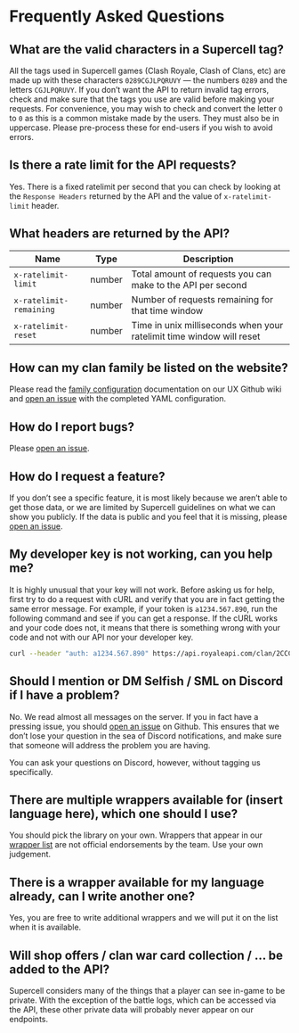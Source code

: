 # Frequently Asked Questions

## What are the valid characters in a Supercell tag?

All the tags used in Supercell games (Clash Royale, Clash of Clans, etc) are made up with these characters `0289CGJLPQRUVY` — the numbers `0289` and the letters `CGJLPQRUVY`. If you don’t want the API to return invalid tag errors, check and make sure that the tags you use are valid before making your requests. For convenience, you may wish to check and convert the letter `O` to `0` as this is a common mistake made by the users. They must also be in uppercase. Please pre-process these for end-users if you wish to avoid errors.

## Is there a rate limit for the API requests?

Yes. There is a fixed ratelimit per second that you can check by looking at the `Response Headers` returned by the API and the value of `x-ratelimit-limit` header.

## What headers are returned by the API?
Name | Type | Description
--- | --- | ---
`x-ratelimit-limit` | number | Total amount of requests you can make to the API per second
`x-ratelimit-remaining` | number | Number of requests remaining for that time window
`x-ratelimit-reset` | number | Time in unix milliseconds when your ratelimit time window will reset

## How can my clan family be listed on the website?

Please read the [family configuration](https://github.com/RoyaleAPI/cr-api-ux/wiki/Family-Config) documentation on our UX Github wiki and [open an issue](https://github.com/RoyaleAPI/cr-api-ux/issues) with the completed YAML configuration.

## How do I report bugs?

Please [open an issue](https://github.com/RoyaleAPI/cr-api/issues).

## How do I request a feature?

If you don’t see a specific feature, it is most likely because we aren’t able to get those data, or we are limited by Supercell guidelines on what we can show you publicly. If the data is public and you feel that it is missing, please [open an issue](https://github.com/RoyaleAPI/cr-api/issues).

## My developer key is not working, can you help me?

It is highly unusual that your key will not work. Before asking us for help, first try to do a request with cURL and verify that you are in fact getting the same error message. For example, if your token is `a1234.567.890`, run the following command and see if you can get a response. If the cURL works and your code does not, it means that there is something wrong with your code and not with our API nor your developer key.

```bash
curl --header "auth: a1234.567.890" https://api.royaleapi.com/clan/2CCCP
```

## Should I mention or DM Selfish / SML on Discord if I have a problem?

No. We read almost all messages on the server. If you in fact have a pressing issue, you should [open an issue](https://github.com/RoyaleAPI/cr-api/issues) on Github. This ensures that we don’t lose your question in the sea of Discord notifications, and make sure that someone will address the problem you are having.

You can ask your questions on Discord, however, without tagging us specifically.

## There are multiple wrappers available for (insert language here), which one should I use?

You should pick the library on your own. Wrappers that appear in our [wrapper list](/wrappers.md) are not official endorsements by the team. Use your own judgement.

## There is a wrapper available for my language already, can I write another one?

Yes, you are free to write additional wrappers and we will put it on the list when it is available.

## Will shop offers / clan war card collection / … be added to the API?

Supercell considers many of the things that a player can see in-game to be private. With the exception of the battle logs, which can be accessed via the API, these other private data will probably never appear on our endpoints.
